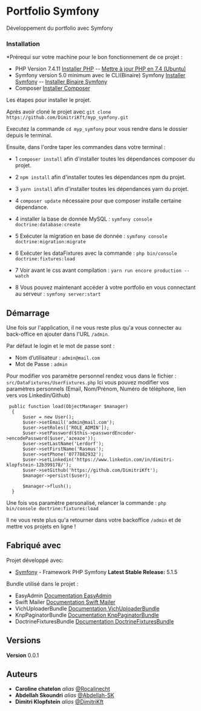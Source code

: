 # Portfolio Symfony

Développement du portfolio avec Symfony


### Installation

*Prérequi sur votre machine pour le bon fonctionnement de ce projet : 
- PHP Version 7.4.11 [Installer PHP](https://www.php.net/manual/fr/install.php) --  [Mettre à jour PHP en 7.4 (Ubuntu)](https://www.cloudbooklet.com/upgrade-php-version-to-php-7-4-on-ubuntu/)
- Symfony version 5.0 minimum avec le CLI(Binaire) Symfony [Installer Symfony](https://symfony.com/doc/current/setup.html) --  [Installer Binaire Symfony](https://symfony.com/download) 
- Composer [Installer Composer](https://getcomposer.org/download/) 

Les étapes pour installer le projet.

Après avoir cloné le projet avec ``git clone https://github.com/DimitriKft/myp_symfony.git``

Executez la commande ``cd myp_symfony`` pour vous rendre dans le dossier depuis le terminal.

Ensuite, dans l'ordre taper les commandes dans votre terminal : 

- 1 ``composer install`` afin d'installer toutes les dépendances composer du projet.

- 2 ``npm install``      afin d'installer toutes les dépendances npm du projet.

- 3 ``yarn install``     afin d'installer toutes les dépendances yarn du projet.

- 4 ``composer update`` nécessaire pour que composer installe certaine dépendance.

- 4 installer la base de donnée MySQL :                                              ``symfony console doctrine:database:create``

- 5 Exécuter la migration en base de donnée :                                        ``symfony console doctrine:migration:migrate``

- 6 Exécuter les dataFixtures avec la commande :                                     ``php bin/console doctrine:fixtures:load``

- 7 Voir avant le css avant compilation :                                            ``yarn run encore production --watch``

- 8 Vous pouvez maintenant accéder à votre portfolio en vous connectant au serveur : ``symfony server:start``



## Démarrage

Une fois sur l'application, il ne vous reste plus qu'a vous connecter au back-office en ajouter dans l'URL ``/admin``.

Par défaut le login et le mot de passe sont :
  - Nom d’utilisateur :  ``admin@mail.com``
  - Mot de Passe :       ``admin`` 
  
Pour modifier vos paramètre personnel rendez vous dans le fichier : ``src/DataFixtures/UserFixtures.php``
Ici vous pouvez modifier vos paramètres personnels (Email, Nom/Prénom, Numéro de téléphone, lien vers vos Linkedin/Github)

     public function load(ObjectManager $manager)
      {
          $user = new User();
          $user->setEmail('admin@mail.com');
          $user->setRoles(['ROLE_ADMIN']);
          $user->setPassword($this->passwordEncoder->encodePassword($user,'azeaze'));
          $user->setLastName('Lerdorf');
          $user->setFirstName('Rasmus');
          $user->setPhone('0777882932');
          $user->setLinkedin('https://www.linkedin.com/in/dimitri-klopfstein-12b399178/');
          $user->setGithub('https://github.com/DimitriKft');
          $manager->persist($user);

          $manager->flush();
      }

Une fois vos paramètre personalisé, relancer la commande : ``php bin/console doctrine:fixtures:load``

Il ne vous reste plus qu'a retourner dans votre backoffice ``/admin`` et de mettre vos projets en ligne ! 
  

## Fabriqué avec

Projet développé avec:

* [Symfony](https://symfony.com/) - Framework PHP Symfony
**Latest Stable Release:** 5.1.5

Bundle utilisé dans le projet : 

- EasyAdmin              [Documentation EasyAdmin](https://symfony.com/doc/current/bundles/EasyAdminBundle/index.html) 
- Swift Mailer           [Documentation Swift Mailer](https://symfony.com/doc/current/email.html) 
- VichUploaderBundle     [Documentation VichUploaderBundle](https://symfony.com/doc/2.x/bundles/EasyAdminBundle/integration/vichuploaderbundle.html)
- KnpPaginatorBundle     [Documentation KnpPaginatorBundle](https://github.com/KnpLabs/KnpPaginatorBundle) 
- DoctrineFixturesBundle [Documentation DoctrineFixturesBundle](https://symfony.com/doc/current/bundles/DoctrineFixturesBundle/index.html) 


## Versions

**Version** 0.0.1

## Auteurs
* **Caroline chatelon** _alias_  [@Rocalinecht](https://github.com/Rocalinecht)
* **Abdellah Skoundri** _alias_  [@Abdellah-SK](https://github.com/Abdellah-Sk)
* **Dimitri Klopfstein** _alias_ [@DimitriKft](https://github.com/DimitriKft)



